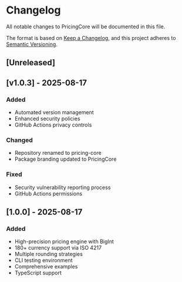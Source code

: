 # Changelog

All notable changes to PricingCore will be documented in this file.

The format is based on [Keep a Changelog](https://keepachangelog.com/en/1.0.0/),
and this project adheres to [Semantic Versioning](https://semver.org/spec/v2.0.0.html).

## [Unreleased]

## [v1.0.3] - 2025-08-17

### Added
- Automated version management
- Enhanced security policies
- GitHub Actions privacy controls

### Changed
- Repository renamed to pricing-core
- Package branding updated to PricingCore

### Fixed
- Security vulnerability reporting process
- GitHub Actions permissions

## [1.0.0] - 2025-08-17

### Added
- High-precision pricing engine with BigInt
- 180+ currency support via ISO 4217
- Multiple rounding strategies
- CLI testing environment
- Comprehensive examples
- TypeScript support
